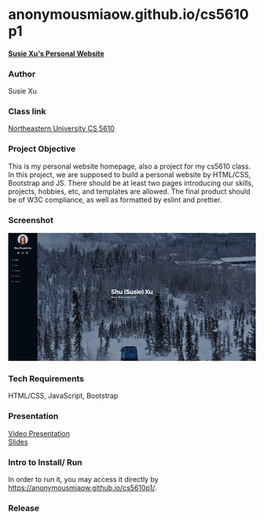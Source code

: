 # anonymousmiaow.github.io/cs5610p1
#### [Susie Xu's Personal Website](https://anonymousmiaow.github.io/cs5610p1/)

### Author
Susie Xu

### Class link
[Northeastern University CS 5610](https://johnguerra.co/classes/webDevelopment_fall_2022/)

### Project Objective
This is my personal website homepage, also a project for my cs5610 class. In this project, we are supposed to build a personal website by HTML/CSS, Bootstrap and JS. There should be at least two pages introducing our skills, projects, hobbies, etc, and templates are allowed. The final product should be of W3C compliance, as well as formatted by eslint and prettier.

### Screenshot
<img width="1430" alt="HomePage Screenshot" src="./assets/img/cs5610p1screenshot.png">

### Tech Requirements
HTML/CSS, JavaScript, Bootstrap

### Presentation
[Video Presentation]()  
[Slides]()

### Intro to Install/ Run
In order to run it, you may access it directly by https://anonymousmiaow.github.io/cs5610p1/.

### Release
